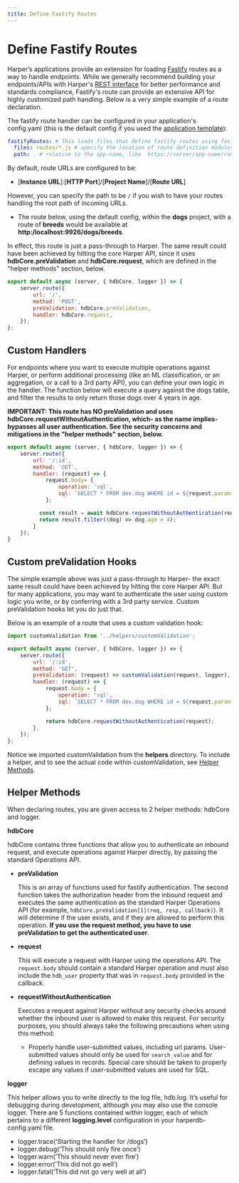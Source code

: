 ```yaml
---
title: Define Fastify Routes
---
```


# Define Fastify Routes

Harper’s applications provide an extension for loading [Fastify](https://www.fastify.io/) routes as a way to handle endpoints. While we generally recommend building your endpoints/APIs with Harper's [REST interface](../rest) for better performance and standards compliance, Fastify's route can provide an extensive API for highly customized path handling. Below is a very simple example of a route declaration.

The fastify route handler can be configured in your application's config.yaml (this is the default config if you used the [application template](https://github.com/HarperDB/application-template)):

```yaml
fastifyRoutes: # This loads files that define fastify routes using fastify's auto-loader
  files: routes/*.js # specify the location of route definition modules
  path: . # relative to the app-name, like  https://server/app-name/route-name
```

By default, route URLs are configured to be:

- \[**Instance URL**]:\[**HTTP Port**]/\[**Project Name**]/\[**Route URL**]

However, you can specify the path to be `/` if you wish to have your routes handling the root path of incoming URLs.

- The route below, using the default config, within the **dogs** project, with a route of **breeds** would be available at **http:/localhost:9926/dogs/breeds**.

In effect, this route is just a pass-through to Harper. The same result could have been achieved by hitting the core Harper API, since it uses **hdbCore.preValidation** and **hdbCore.request**, which are defined in the "helper methods" section, below.

```javascript
export default async (server, { hdbCore, logger }) => {
	server.route({
		url: '/',
		method: 'POST',
		preValidation: hdbCore.preValidation,
		handler: hdbCore.request,
	});
};
```

## Custom Handlers

For endpoints where you want to execute multiple operations against Harper, or perform additional processing (like an ML classification, or an aggregation, or a call to a 3rd party API), you can define your own logic in the handler. The function below will execute a query against the dogs table, and filter the results to only return those dogs over 4 years in age.

**IMPORTANT: This route has NO preValidation and uses hdbCore.requestWithoutAuthentication, which- as the name implies- bypasses all user authentication. See the security concerns and mitigations in the "helper methods" section, below.**

```javascript
export default async (server, { hdbCore, logger }) => {
    server.route({
        url: '/:id',
        method: 'GET',
        handler: (request) => {
            request.body= {
                operation: 'sql',
                sql: `SELECT * FROM dev.dog WHERE id = ${request.params.id}`
            };

          const result = await hdbCore.requestWithoutAuthentication(request);
          return result.filter((dog) => dog.age > 4);
        }
    });
}
```

## Custom preValidation Hooks

The simple example above was just a pass-through to Harper- the exact same result could have been achieved by hitting the core Harper API. But for many applications, you may want to authenticate the user using custom logic you write, or by conferring with a 3rd party service. Custom preValidation hooks let you do just that.

Below is an example of a route that uses a custom validation hook:

```javascript
import customValidation from '../helpers/customValidation';

export default async (server, { hdbCore, logger }) => {
	server.route({
		url: '/:id',
		method: 'GET',
		preValidation: (request) => customValidation(request, logger),
		handler: (request) => {
			request.body = {
				operation: 'sql',
				sql: `SELECT * FROM dev.dog WHERE id = ${request.params.id}`,
			};

			return hdbCore.requestWithoutAuthentication(request);
		},
	});
};
```

Notice we imported customValidation from the **helpers** directory. To include a helper, and to see the actual code within customValidation, see [Helper Methods](define-routes#helper-methods).

## Helper Methods

When declaring routes, you are given access to 2 helper methods: hdbCore and logger.

**hdbCore**

hdbCore contains three functions that allow you to authenticate an inbound request, and execute operations against Harper directly, by passing the standard Operations API.

- **preValidation**

  This is an array of functions used for fastify authentication. The second function takes the authorization header from the inbound request and executes the same authentication as the standard Harper Operations API (for example, `hdbCore.preValidation[1](req, resp, callback)`). It will determine if the user exists, and if they are allowed to perform this operation. **If you use the request method, you have to use preValidation to get the authenticated user**.

- **request**

  This will execute a request with Harper using the operations API. The `request.body` should contain a standard Harper operation and must also include the `hdb_user` property that was in `request.body` provided in the callback.

- **requestWithoutAuthentication**

  Executes a request against Harper without any security checks around whether the inbound user is allowed to make this request. For security purposes, you should always take the following precautions when using this method:
  - Properly handle user-submitted values, including url params. User-submitted values should only be used for `search_value` and for defining values in records. Special care should be taken to properly escape any values if user-submitted values are used for SQL.

**logger**

This helper allows you to write directly to the log file, hdb.log. It’s useful for debugging during development, although you may also use the console logger. There are 5 functions contained within logger, each of which pertains to a different **logging.level** configuration in your harperdb-config.yaml file.

- logger.trace(‘Starting the handler for /dogs’)
- logger.debug(‘This should only fire once’)
- logger.warn(‘This should never ever fire’)
- logger.error(‘This did not go well’)
- logger.fatal(‘This did not go very well at all’)
